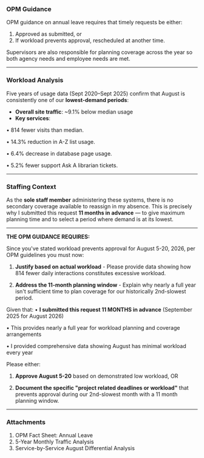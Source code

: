
### OPM Guidance

OPM guidance on annual leave requires that timely requests be either:

1. Approved as submitted, or
2. If workload prevents approval, rescheduled at another time.

Supervisors are also responsible for planning coverage across the year so both agency needs and employee needs are met.

---

### Workload Analysis

Five years of usage data (Sept 2020–Sept 2025) confirm that August is consistently one of our **lowest-demand periods**:

* **Overall site traffic**: \~9.1% below median usage
* **Key services**:
  
• 814 fewer visits than median.

• 14.3% reduction in A-Z list usage.

• 6.4% decrease in database page usage.

• 5.2% fewer support Ask A librarian tickets.

---

### Staffing Context

As the **sole staff member** administering these systems, there is no secondary coverage available to reassign in my absence. This is precisely why I submitted this request **11 months in advance** — to give maximum planning time and to select a period where demand is at its lowest.

---

**THE OPM GUIDANCE REQUIRES:**

Since you've stated workload prevents approval for August 5-20, 2026, per OPM guidelines you must now:

1. **Justify based on actual workload** - Please provide data showing how 814 fewer daily interactions constitutes excessive workload.

2.  **Address the 11-month planning window** - Explain why nearly a full year isn't sufficient time to plan coverage for our historically 2nd-slowest period.


Given that:
• **I submitted this request 11 MONTHS in advance** (September 2025 for August 2026)

• This provides nearly a full year for workload planning and coverage arrangements

• I provided comprehensive data showing August has minimal workload every year

Please either:

1. **Approve August 5-20** based on demonstrated low workload, OR
   
2. **Document the specific "project related deadlines or workload"** that prevents approval during our 2nd-slowest month with a 11 month planning window.

---

### Attachments

1. OPM Fact Sheet: Annual Leave
2. 5-Year Monthly Traffic Analysis
3. Service-by-Service August Differential Analysis



